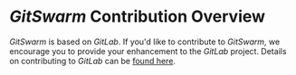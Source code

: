 # $GitSwarm$ Contribution Overview

$GitSwarm$ is based on $GitLab$. If you'd like to contribute to $GitSwarm$,
we encourage you to provide your enhancement to the $GitLab$ project.
Details on contributing to $GitLab$ can be [found
here](https://about.gitlab.com/contributing/).
